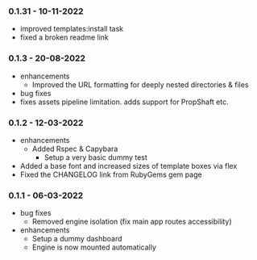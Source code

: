 ### 0.1.31 - 10-11-2022
* improved templates:install task
* fixed a broken readme link

### 0.1.3 - 20-08-2022
* enhancements
  * Improved the URL formatting for deeply nested directories & files
* bug fixes
* fixes assets pipeline limitation. adds support for PropShaft etc.

### 0.1.2 - 12-03-2022
* enhancements
  * Added Rspec & Capybara
    * Setup a very basic dummy test
* Added a base font and increased sizes of template boxes via flex
* Fixed the CHANGELOG link from RubyGems gem page

### 0.1.1 - 06-03-2022

* bug fixes
  * Removed engine isolation (fix main app routes accessibility)
* enhancements
  * Setup a dummy dashboard
  * Engine is now mounted automatically
